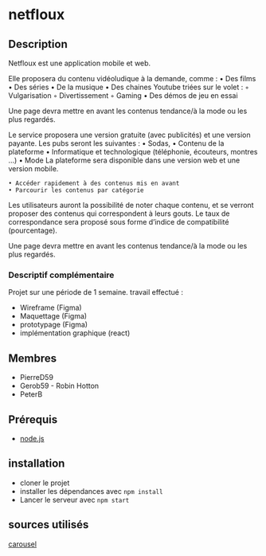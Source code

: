 # netfloux

## Description

Netfloux est une application mobile et web.

Elle proposera du contenu vidéoludique à la demande, comme :
• Des films
• Des séries
• De la musique
• Des chaines Youtube triées sur le volet :
◦ Vulgarisation
◦ Divertissement
◦ Gaming
• Des démos de jeu en essai

Une page devra mettre en avant les contenus tendance/à la mode ou les plus regardés.

Le service proposera une version gratuite (avec publicités) et une version payante. Les pubs seront les suivantes :
• Sodas,
• Contenu de la plateforme
• Informatique et technologique (téléphonie, écouteurs, montres …)
• Mode
La plateforme sera disponible dans une version web et une version mobile.

    • Accéder rapidement à des contenus mis en avant
    • Parcourir les contenus par catégorie

Les utilisateurs auront la possibilité de noter chaque contenu, et se verront proposer
des contenus qui correspondent à leurs gouts. Le taux de correspondance sera proposé sous forme d’indice de compatibilité (pourcentage).

Une page devra mettre en avant les contenus tendance/à la mode ou les plus regardés.

### Descriptif complémentaire

Projet sur une période de 1 semaine.
travail effectué :
- Wireframe (Figma) 
- Maquettage (Figma) 
- prototypage (Figma) 
- implémentation graphique (react)

## Membres

- PierreD59
- Gerob59 - Robin Hotton
- PeterB

## Prérequis

- [node.js](https://nodejs.org/en/)

## installation

- cloner le projet
- installer les dépendances avec `npm install`
- Lancer le serveur avec `npm start`

## sources utilisés

[carousel](https://reactjsexample.com/easy-to-use-responsive-and-customizable-carousel-component-for-react/)
